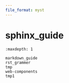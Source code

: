 ```yaml
---
file_format: myst
---
```


# sphinx_guide



```{toctree}
:maxdepth: 1

markdown_guide
rst_grammer
tmp
web-components
tmp1
```

